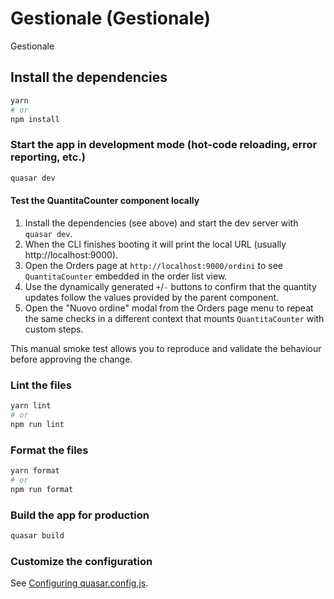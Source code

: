 # Gestionale (Gestionale)

Gestionale

## Install the dependencies

```bash
yarn
# or
npm install
```

### Start the app in development mode (hot-code reloading, error reporting, etc.)

```bash
quasar dev
```

#### Test the QuantitaCounter component locally

1. Install the dependencies (see above) and start the dev server with `quasar dev`.
2. When the CLI finishes booting it will print the local URL (usually http://localhost:9000).
3. Open the Orders page at `http://localhost:9000/ordini` to see `QuantitaCounter` embedded in the order list view.
4. Use the dynamically generated `+`/`-` buttons to confirm that the quantity updates follow the values provided by the parent component.
5. Open the "Nuovo ordine" modal from the Orders page menu to repeat the same checks in a different context that mounts `QuantitaCounter` with custom steps.

This manual smoke test allows you to reproduce and validate the behaviour before approving the change.

### Lint the files

```bash
yarn lint
# or
npm run lint
```

### Format the files

```bash
yarn format
# or
npm run format
```

### Build the app for production

```bash
quasar build
```

### Customize the configuration

See [Configuring quasar.config.js](https://v2.quasar.dev/quasar-cli-vite/quasar-config-js).
